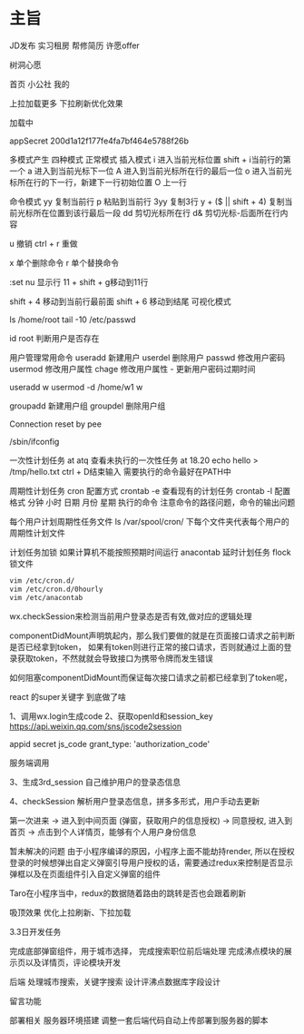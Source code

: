 # 主旨

JD发布
实习租房
帮修简历
许愿offer

树洞心愿

首页
小公社
我的

上拉加载更多
下拉刷新优化效果

加载中

appSecret  200d1a12f177fe4fa7bf464e5788f26b


多模式产生
四种模式
正常模式
插入模式
i 进入当前光标位置
shift + i当前行的第一个
a 进入到当前光标下一位
A 进入到当前光标所在行的最后一位
o 进入当前光标所在行的下一行，新建下一行初始位置
O 上一行

命令模式
yy 复制当前行
p 粘贴到当前行
3yy 复制3行
y + ($ || shift + 4) 复制当前光标所在位置到该行最后一段
dd 剪切光标所在行
d& 剪切光标-后面所在行内容

u 撤销 
ctrl + r 重做

x 单个删除命令
r 单个替换命令

:set nu 显示行
11 + shift + g移动到11行

shift + 4 移动到当前行最前面
shift + 6 移动到结尾
可视化模式


ls /home/root
tail -10  /etc/passwd

id root 判断用户是否存在

用户管理常用命令
useradd 新建用户
userdel 删除用户
passwd 修改用户密码
usermod 修改用户属性
chage 修改用户属性 - 更新用户密码过期时间

useradd w
usermod -d /home/w1 w

groupadd 新建用户组
groupdel 删除用户组


 Connection reset by pee

/sbin/ifconfig

一次性计划任务 at
atq 查看未执行的一次性任务
at 18.20
echo hello > /tmp/hello.txt
ctrl + D结束输入
需要执行的命令最好在PATH中


周期性计划任务 cron
配置方式 crontab -e
查看现有的计划任务
crontab -l
配置格式
分钟 小时 日期 月份 星期 执行的命令
注意命令的路径问题，命令的输出问题

每个用户计划周期性任务文件
ls /var/spool/cron/ 下每个文件夹代表每个用户的周期性计划文件

计划任务加锁
如果计算机不能按照预期时间运行
anacontab 延时计划任务
flock 锁文件

```bash
vim /etc/cron.d/ 
vim /etc/cron.d/0hourly
vim /etc/anacontab

```


wx.checkSession来检测当前用户登录态是否有效,做对应的逻辑处理

componentDidMount声明筑起内，那么我们要做的就是在页面接口请求之前判断是否已经拿到token，
如果有token则进行正常的接口请求，否则就通过上面的登录获取token，不然就就会导致接口为携带令牌而发生错误


如何阻塞componentDidMount而保证每次接口请求之前都已经拿到了token呢，

react 的super关键字 到底做了啥

1、调用wx.login生成code
2、获取openId和session_key
https://api.weixin.qq.com/sns/jscode2session

appid
secret
js_code
grant_type: 'authorization_code'

服务端调用

3、生成3rd_session 自己维护用户的登录态信息

4、checkSession
解析用户登录态信息，拼多多形式，用户手动去更新

第一次进来 
-> 进入到中间页面 (弹窗，获取用户的信息授权) 
-> 同意授权, 进入到首页
-> 点击到个人详情页，能够有个人用户身份信息


暂未解决的问题
由于小程序编译的原因，小程序上面不能劫持render, 所以在授权登录的时候想弹出自定义弹窗引导用户授权的话，需要通过redux来控制是否显示弹框以及在页面组件引入自定义弹窗的组件

Taro在小程序当中，redux的数据随着路由的跳转是否也会跟着刷新

吸顶效果
优化上拉刷新、下拉加载

3.3日开发任务

完成底部弹窗组件，用于城市选择，
完成搜索职位前后端处理
完成沸点模块的展示页以及详情页，评论模块开发

后端
处理城市搜索，关键字搜索
设计评沸点数据库字段设计

留言功能

部署相关
服务器环境搭建
调整一套后端代码自动上传部署到服务器的脚本